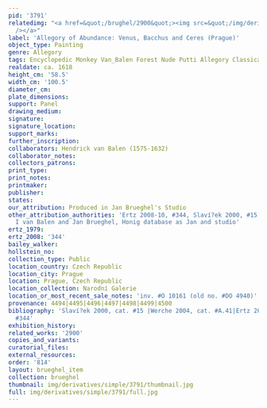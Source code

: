 ```yaml
---
pid: '3791'
relatedimg: "<a href=&quot;/brughel/2900&quot;><img src=&quot;/img/derivatives/simple/2900/thumbnail.jpg&quot;
  /></a>"
label: 'Allegory of Abundance: Venus, Bacchus and Ceres (Prague)'
object_type: Painting
genre: Allegory
tags: Encyclopedic Monkey Van_Balen Forest Nude Putti Allegory Classical Mythological
realdate: ca. 1618
height_cm: '58.5'
width_cm: '100.5'
diameter_cm: 
plate_dimensions: 
support: Panel
drawing_medium: 
signature: 
signature_location: 
support_marks: 
further_inscription: 
collaborators: Hendrick van Balen (1575-1632)
collaborator_notes: 
collectors_patrons: 
print_type: 
print_notes: 
printmaker: 
publisher: 
states: 
our_attribution: Produced in Jan Brueghel's Studio
other_attribution_authorities: 'Ertz 2008-10, #344, Slaví?ek 2000, #15, as Hendrick
  I van Balen and Jan Brueghel, Honig database as Jan and studio'
ertz_1979: 
ertz_2008: '344'
bailey_walker: 
hollstein_no: 
collection_type: Public
location_country: Czech Republic
location_city: Prague
location: Prague, Czech Republic
location_collection: Narodní Galerie
location_or_most_recent_sale_notes: 'inv. #O 10161 (old no. #DO 4940)'
provenance: 4494|4495|4496|4497|4498|4499|4500
bibliography: 'Slaví?ek 2000, cat. #15 |Werche 2004, cat. #A.41|Ertz 2008-10, cat.
  #344'
exhibition_history: 
related_works: '2900'
copies_and_variants: 
curatorial_files: 
external_resources: 
order: '814'
layout: brueghel_item
collection: brueghel
thumbnail: img/derivatives/simple/3791/thumbnail.jpg
full: img/derivatives/simple/3791/full.jpg
---
```


